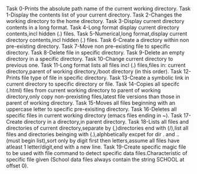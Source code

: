 Task 0-Prints the absolute path name of the current working directory.
Task 1-Display the contents list of your current directory.
Task 2-Changes the working directory to the home directory.
Task 3-Display current directory contents in a long format.
Task 4-Long format display current directory contents,incl hidden (.) files.
Task 5-Numerical,long format,display current directory contents,incl hidden (.) files.
Task 6-Create a directory within non pre-existing directory.
Task 7-Move non pre-existing file to specific directory.
Task 8-Delete file in specific directory.
Task 9-Delete an empty directory in a specific directory.
Task 10-Change current directory to previous one.
Task 11-Long format lists all files incl (.) files,files in: current directory,parent of working directory,/boot directory (in this order).
Task 12-Prints file type of file in specific directory.
Task 13-Create a symbolic link in current directory to specific directory or file.
Task 14-Copies all specifc (.html) files from current working directory to parent of working directory,only copy non-prexisting files,latest file versions than those in parent of working directory.
Task 15-Moves all files beginning with an uppercase letter to specific pre-exisiting directory.
Task 16-Deletes all specific files in current working directory (emacs files ending in ~).
Task 17-Create directory in a directory,in parent directory.
Task 18-Lists all files and directories of current directory,separate by (,)directories end with (/),list all files and directories beinging with (.),alphbetically excpet for dir . and ..(must begin list),sort only by digit first then letters,assume all files have atleast 1 letter/digit,end with a new line.
Task 19-Create specific magic file to be used with file command to detect specific data files.Characteristic of specific file given (School data files always contain the string SCHOOL at offset 0).

